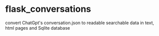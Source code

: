 # flask_conversations
convert ChatGpt's conversation.json to readable searchable data in text, html pages and Sqlite database
